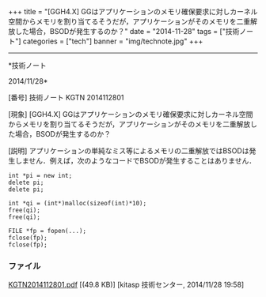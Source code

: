 ﻿+++
title = "[GGH4.X] GGはアプリケーションのメモリ確保要求に対しカーネル空間からメモリを割り当てるそうだが，アプリケーションがそのメモリを二重解放した場合，BSODが発生するのか？"
date = "2014-11-28"
tags = ["技術ノート"]
categories = ["tech"]
banner = "img/technote.jpg"
+++

-----------------------------------------------------------------------------------------------------------------------------

*技術ノート

2014/11/28*


[番号]
技術ノート KGTN 2014112801

[現象]
[GGH4.X]
GGはアプリケーションのメモリ確保要求に対しカーネル空間からメモリを割り当てるそうだが，アプリケーションがそのメモリを二重解放した場合，BSODが発生するのか？

[説明]
アプリケーションの単純なミス等によるメモリの二重解放ではBSODは発生しません．例えば，次のようなコードでBSODが発生することはありません．

    int *pi = new int;
    delete pi;
    delete pi;

    int *qi = (int*)malloc(sizeof(int)*10);
    free(qi);
    free(qi);

    FILE *fp = fopen(...);
    fclose(fp);
    fclose(fp);


### ファイル

 
 


[KGTN2014112801.pdf](http://techreport.kitasp.net/attachments/download/1796/KGTN2014112801.pdf)
 [(49.8 KB)] [kitasp 技術センター, 2014/11/28
19:58]


 


 

